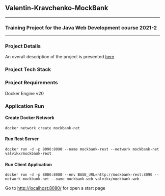 ## Valentin-Kravchenko-MockBank
***
### Training Project for the Java Web Development course 2021-2
***
### Project Details
An overall description of the project is presented [here](/docs/srs/MockBank.md)
### Project Tech Stack

### Project Requirements
Docker Engine v20
### Application Run
#### Create Docker Network
    docker network create mockbank-net
#### Run Rest Server
    docker run -d -p 8090:8090 --name mockbank-rest --network mockbank-net valvikx/mockbank-rest
#### Run Client Application
    docker run -d -p 8080:8080 --env BASE_URL=http://mockbank-rest:8090 --network mockbank-net --name mockbank-web valvikx/mockbank-web    
Go to [http://localhost:8080/](http://localhost:8080/) for open a start page